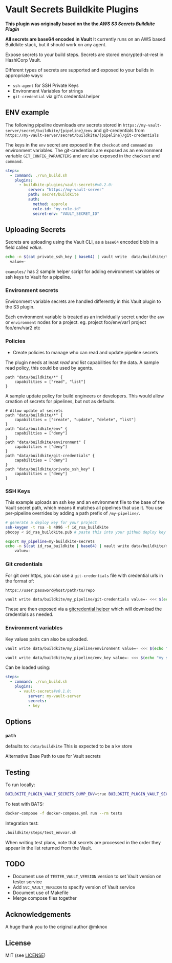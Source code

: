 # Vault Secrets Buildkite Plugins

__This plugin was originally based on the the *AWS S3 Secrets Buildkite Plugin*__

__All secrets are base64 encoded in Vault__
It currently runs on an AWS based Buildkite stack, but it should work on any agent.

Expose secrets to your build steps. Secrets are stored encrypted-at-rest in HashiCorp Vault.

Different types of secrets are supported and exposed to your builds in appropriate ways:

- `ssh-agent` for SSH Private Keys
- Environment Variables for strings
- `git-credential` via git's credential.helper

## ENV example

The following pipeline downloads env secrets stored in `https://my-vault-server/secret/buildkite/{pipeline}/env` and git-credentials from `https://my-vault-server/secret/buildkite/{pipeline}/git-credentials`

The keys in the `env` secret are exposed in the `checkout` and `command` as environment variables. The git-credentials are exposed as an environment variable `GIT_CONFIG_PARAMETERS` and are also exposed in the `checkout` and `command`.

```yml
steps:
  - command: ./run_build.sh
    plugins:
      - buildkite-plugins/vault-secrets#v0.2.0:
          server: "https://my-vault-server"
          path: secret/buildkite
          auth:
            method: approle
            role-id: "my-role-id"
            secret-env: "VAULT_SECRET_ID"
```


## Uploading Secrets

Secrets are uploading using the Vault CLI, as a `base64` encoded blob in a field called *value*.

```sh
echo -n $(cat private_ssh_key | base64) | vault write  data/buildkite/test-pipeline/private_ssh_key \
  value=-
```

`examples/` has 2 sample helper script for adding environment variables or ssh keys to Vault for a pipeline.

### Environment secrets

Environment variable secrets are handled differently in this Vault plugin to the S3 plugin.

Each environment variable is treated as an individually secret under the `env` or `environment` nodes for a project.
eg.
project foo/env/var1
project foo/env/var2
etc

### Policies

- Create policies to manage who can read and update pipeline secrets

The plugin needs at least *read* and *list* capabilities for the data.
A sample read policy, this could be used by agents.

```text
path "data/buildkite/*" {
    capabilities = ["read", "list"]
}
```

A sample update policy for build engineers or developers.
This would allow creation of secrets for pipelines, but not as defaults.

```text
# Allow update of secrets
path "data/buildkite/*" {
    capabilities = ["create", "update", "delete", "list"]
}
path "data/buildkite/env" {
    capabilities = ["deny"]
}
path "data/buildkite/environment" {
    capabilities = ["deny"]
}
path "data/buildkite/git-credentials" {
    capabilities = ["deny"]
}
path "data/buildkite/private_ssh_key" {
    capabilities = ["deny"]
}
```

### SSH Keys

This example uploads an ssh key and an environment file to the base of the Vault secret path, which means it matches all pipelines that use it. You use per-pipeline overrides by adding a path prefix of `/my-pipeline/`.

```bash
# generate a deploy key for your project
ssh-keygen -t rsa -b 4096 -f id_rsa_buildkite
pbcopy < id_rsa_buildkite.pub # paste this into your github deploy key

export my_pipeline=my-buildkite-secrets
echo -n $(cat id_rsa_buildkite | base64) | vault write data/buildkite/my_pipeline/private_ssh_key \
    value=-
```

### Git credentials

For git over https, you can use a `git-credentials` file with credential urls in the format of:

```text
https://user:password@host/path/to/repo
```

```bash
vault write data/buildkite/my_pipeline/git-credentials value=- <<< $(echo "https://user:password@host/path/to/repo" | base64)
```

These are then exposed via a [gitcredential helper](https://git-scm.com/docs/gitcredentials) which will download the
credentials as needed.

### Environment variables

Key values pairs can also be uploaded.

```bash
vault write data/buildkite/my_pipeline/environment value=- <<< $(echo "MY_SECRET=blah" | base64)
```

```bash
vault write data/buildkite/my_pipeline/env_key value=- <<< $(echo "my secret"| base64)
```

Can be loaded using:

```yaml
steps:
  - command: ./run_build.sh
    plugins:
      - vault-secrets#v0.1.0:
          server: my-vault-server
          secrets:
          - key
```

## Options

### `path`

defaults to: `data/buildkite`
This is expected to be a kv store

Alternative Base Path to use for Vault secrets

## Testing

To run locally:

```bash
BUILDKITE_PLUGIN_VAULT_SECRETS_DUMP_ENV=true BUILDKITE_PLUGIN_VAULT_SECRETS_ADDR=http://0.0.0.0:8200 BUILDKITE_PIPELINE_SLUG=my_pipeline hooks/environment
```

To test with BATS:

```bash
docker-compose -f docker-compose.yml run --rm tests
```

Integration test:

```bash
.buildkite/steps/test_envvar.sh
```

When writing test plans, note that secrets are processed in the order they appear in the list returned from the Vault.

## TODO

- Document use of `TESTER_VAULT_VERSION` version to set Vault version on tester service
- Add `SVC_VAULT_VERSION` to specify version of Vault service
- Document use of Makefile
- Merge compose files together

## Acknowledgements
A huge thank you to the original author @mknox


## License

MIT (see [LICENSE](LICENSE))
